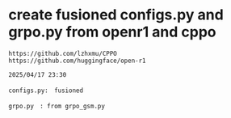 
# create fusioned configs.py and grpo.py from openr1 and cppo


```
https://github.com/lzhxmu/CPPO
https://github.com/huggingface/open-r1

2025/04/17 23:30

configs.py:　fusioned 

grpo.py　: from grpo_gsm.py


```
